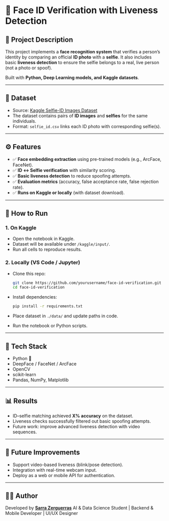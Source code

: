 # 🪪 Face ID Verification with Liveness Detection

## 📌 Project Description

This project implements a **face recognition system** that verifies a person’s identity by comparing an official **ID photo** with a **selfie**.
It also includes basic **liveness detection** to ensure the selfie belongs to a real, live person (not a photo or spoof).

Built with **Python, Deep Learning models, and Kaggle datasets**.

---

## 📂 Dataset

* Source: [Kaggle Selfie-ID Images Dataset](https://www.kaggle.com/)
* The dataset contains pairs of **ID images** and **selfies** for the same individuals.
* Format: `selfie_id.csv` links each ID photo with corresponding selfie(s).

---

## ⚙️ Features

* ✅ **Face embedding extraction** using pre-trained models (e.g., ArcFace, FaceNet).
* ✅ **ID ↔ Selfie verification** with similarity scoring.
* ✅ **Basic liveness detection** to reduce spoofing attempts.
* ✅ **Evaluation metrics** (accuracy, false acceptance rate, false rejection rate).
* ✅ **Runs on Kaggle or locally** (with dataset download).

---

## 🚀 How to Run

### 1. On Kaggle

* Open the notebook in Kaggle.
* Dataset will be available under `/kaggle/input/`.
* Run all cells to reproduce results.

### 2. Locally (VS Code / Jupyter)

* Clone this repo:

  ```bash
  git clone https://github.com/yourusername/face-id-verification.git
  cd face-id-verification
  ```
* Install dependencies:

  ```bash
  pip install -r requirements.txt
  ```
* Place dataset in `./data/` and update paths in code.
* Run the notebook or Python scripts.

---

## 🧠 Tech Stack

* Python 🐍
* DeepFace / FaceNet / ArcFace
* OpenCV
* scikit-learn
* Pandas, NumPy, Matplotlib

---

## 📊 Results

* ID–selfie matching achieved **X% accuracy** on the dataset.
* Liveness checks successfully filtered out basic spoofing attempts.
* Future work: improve advanced liveness detection with video sequences.

---

## 📌 Future Improvements

* Support video-based liveness (blink/pose detection).
* Integration with real-time webcam input.
* Deploy as a web or mobile API for authentication.

---

## 👩‍💻 Author

Developed by **[Sarra Zerguerras](https://github.com/sarrazer24 )**
AI & Data Science Student | Backend & Mobile Developer | UI/UX Designer

